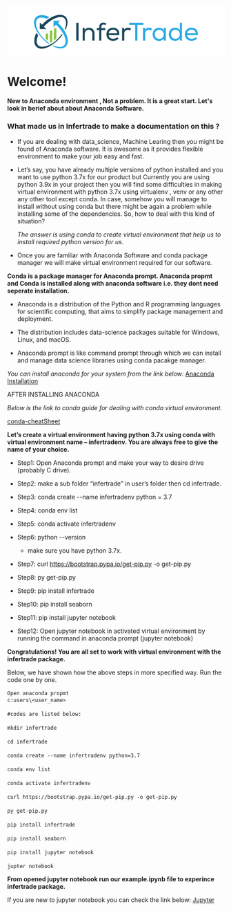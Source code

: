 ![](images/infertrade_logo.png)

# Welcome!

**New to Anaconda environment , Not a problem. It is a great start. Let's look in berief about about Anaconda Software.**

### What made us in Infertrade to make a documentation on this ?
* If you are dealing with data_science, Machine Learing then you might be found of Anaconda software. It is awesome as it provides flexible environment to make your job easy and fast.

* Let’s say, you have already multiple versions of python installed and you want to use python 3.7x for our product but Currently you are using python 3.9x in your project then you will find some difficulties in making virtual environment with python 3.7x using virtualenv , venv or any other any other tool except conda. In case, 
somehow you will manage to install without using conda but there might be again a problem while installing some of the dependencies. So, how to deal with this kind of 
situation?

   _The answer is using conda to create virtual environment that help us to install required python version for us._ 

* Once you are familiar with Anaconda Software and conda package manager we will make virtual environment required for our software.


**Conda is a package manager for Anaconda prompt. Anaconda propmt and Conda is installed along with anaconda software i.e. they dont need seperate installation.**

* Anaconda is a distribution of the Python and R programming languages for scientific computing, that aims to simplify package management and deployment.

* The distribution includes data-science packages suitable for Windows, Linux, and macOS.

* Anaconda prompt is like command prompt through which we can install and manage data science libraries using conda pacakge manager.

*You can install anaconda for your system from the link below:*
[Anaconda Installation](https://www.anaconda.com/products/individual "Install anaconda")

AFTER INSTALLING ANACONDA

*Below is the link to conda guide for dealing with conda virtual environment.*

[conda-cheatSheet](https://docs.conda.io/projects/conda/en/4.6.0/_downloads/52a95608c49671267e40c689e0bc00ca/conda-cheatsheet.pdf "conda-cheatsheet")

**Let’s create a virtual environment having python 3.7x using conda with virtual environment name – infertradenv. You are always free to give the name of your choice.**

* Step1: Open Anaconda prompt and make your way to desire drive (probably C drive).
*  Step2: make a sub folder “infertrade” in user’s folder then cd infertrade.
* Step3: conda create --name infertradenv python = 3.7
* Step4: conda env list
* Step5: conda activate infertradenv
* Step6: python --version

   *  make sure you have python 3.7x.
* Step7: curl https://bootstrap.pypa.io/get-pip.py -o get-pip.py

* Step8: py get-pip.py

* Step9: pip install infertrade

* Step10: pip install seaborn

* Step11: pip install jupyter notebook

* Step12: Open jupyter notebook in activated virtual environment by running the command in anaconda prompt  (jupyter notebook)

**Congratulations! You are all set to work with virtual environment with the infertrade package.**

Below, we have shown how the above steps in more specified way. Run the code one by one.

```Anaconda promt
Open anaconda propmt
c:users\<user_name>

#codes are listed below:

mkdir infertrade

cd infertrade

conda create --name infertradenv python=3.7

conda env list

conda activate infertradenv

curl https://bootstrap.pypa.io/get-pip.py -o get-pip.py

py get-pip.py

pip install infertrade

pip install seaborn

pip install jupyter notebook

jupter notebook

```

**From opened jupyter notebook run our example.ipynb file to experince infertrade package.**

If you are new to jupyter notebook you can check the link below:
[Jupyter](https://jupyter.org "jupyter")
